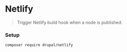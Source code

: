 # Netlify

> Trigger Netlify build hook when a node is published.

### Setup

`composer require drupal/netlify`
